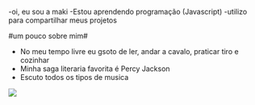 -oi, eu sou a maki
-Estou aprendendo programação (Javascript)
-utilizo para compartilhar meus projetos

#um pouco sobre mim#
- No meu tempo livre eu gsoto de ler, andar a cavalo, praticar tiro e cozinhar
- Minha saga literaria favorita é Percy Jackson
- Escuto todos os tipos de musica


![](https://media.tenor.com/IWXxwvOfvlQAAAAC/dazai.gif)




